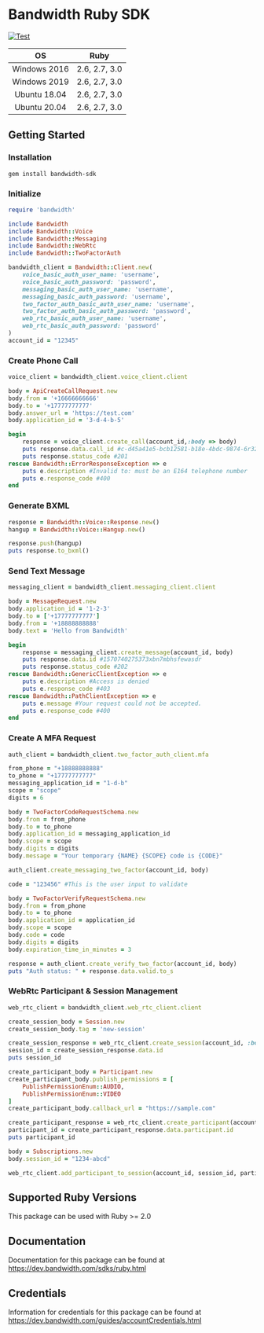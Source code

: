 # Bandwidth Ruby SDK

[![Test](https://github.com/Bandwidth/ruby-sdk/actions/workflows/test.yml/badge.svg)](https://github.com/Bandwidth/ruby-sdk/actions/workflows/test.yml)


| **OS** | **Ruby** |
|:---:|:---:|
| Windows 2016 | 2.6, 2.7, 3.0 |
| Windows 2019 | 2.6, 2.7, 3.0 |
| Ubuntu 18.04 | 2.6, 2.7, 3.0 |
| Ubuntu 20.04 | 2.6, 2.7, 3.0 |

## Getting Started

### Installation

```
gem install bandwidth-sdk
```

### Initialize

```ruby
require 'bandwidth'

include Bandwidth
include Bandwidth::Voice
include Bandwidth::Messaging
include Bandwidth::WebRtc
include Bandwidth::TwoFactorAuth

bandwidth_client = Bandwidth::Client.new(
    voice_basic_auth_user_name: 'username',
    voice_basic_auth_password: 'password',
    messaging_basic_auth_user_name: 'username',
    messaging_basic_auth_password: 'username',
    two_factor_auth_basic_auth_user_name: 'username',
    two_factor_auth_basic_auth_password: 'password',
    web_rtc_basic_auth_user_name: 'username',
    web_rtc_basic_auth_password: 'password'
)
account_id = "12345"
```

### Create Phone Call

```ruby
voice_client = bandwidth_client.voice_client.client

body = ApiCreateCallRequest.new
body.from = '+16666666666'
body.to = '+17777777777'
body.answer_url = 'https://test.com'
body.application_id = '3-d-4-b-5'

begin
    response = voice_client.create_call(account_id,:body => body)
    puts response.data.call_id #c-d45a41e5-bcb12581-b18e-4bdc-9874-6r3235dfweao
    puts response.status_code #201
rescue Bandwidth::ErrorResponseException => e
    puts e.description #Invalid to: must be an E164 telephone number
    puts e.response_code #400
end
```

### Generate BXML

```ruby
response = Bandwidth::Voice::Response.new()
hangup = Bandwidth::Voice::Hangup.new()

response.push(hangup)
puts response.to_bxml()
```

### Send Text Message

```ruby
messaging_client = bandwidth_client.messaging_client.client

body = MessageRequest.new
body.application_id = '1-2-3'
body.to = ['+17777777777']
body.from = '+18888888888'
body.text = 'Hello from Bandwidth'

begin
    response = messaging_client.create_message(account_id, body)
    puts response.data.id #1570740275373xbn7mbhsfewasdr
    puts response.status_code #202
rescue Bandwidth::GenericClientException => e
    puts e.description #Access is denied
    puts e.response_code #403
rescue Bandwidth::PathClientException => e
    puts e.message #Your request could not be accepted.
    puts e.response_code #400
end
```

### Create A MFA Request

```ruby
auth_client = bandwidth_client.two_factor_auth_client.mfa

from_phone = "+18888888888"
to_phone = "+17777777777"
messaging_application_id = "1-d-b"
scope = "scope"
digits = 6

body = TwoFactorCodeRequestSchema.new
body.from = from_phone
body.to = to_phone
body.application_id = messaging_application_id
body.scope = scope
body.digits = digits
body.message = "Your temporary {NAME} {SCOPE} code is {CODE}"

auth_client.create_messaging_two_factor(account_id, body)

code = "123456" #This is the user input to validate

body = TwoFactorVerifyRequestSchema.new
body.from = from_phone
body.to = to_phone
body.application_id = application_id
body.scope = scope
body.code = code
body.digits = digits
body.expiration_time_in_minutes = 3

response = auth_client.create_verify_two_factor(account_id, body)
puts "Auth status: " + response.data.valid.to_s
```

### WebRtc Participant & Session Management

```ruby
web_rtc_client = bandwidth_client.web_rtc_client.client

create_session_body = Session.new
create_session_body.tag = 'new-session'

create_session_response = web_rtc_client.create_session(account_id, :body => create_session_body)
session_id = create_session_response.data.id
puts session_id

create_participant_body = Participant.new
create_participant_body.publish_permissions = [
    PublishPermissionEnum::AUDIO,
    PublishPermissionEnum::VIDEO
]
create_participant_body.callback_url = "https://sample.com"

create_participant_response = web_rtc_client.create_participant(account_id, :body => create_participant_body)
participant_id = create_participant_response.data.participant.id
puts participant_id

body = Subscriptions.new
body.session_id = "1234-abcd"

web_rtc_client.add_participant_to_session(account_id, session_id, participant_id, body: body)
```

## Supported Ruby Versions

This package can be used with Ruby >= 2.0 

## Documentation

Documentation for this package can be found at https://dev.bandwidth.com/sdks/ruby.html

## Credentials

Information for credentials for this package can be found at https://dev.bandwidth.com/guides/accountCredentials.html
